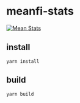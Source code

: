 # meanfi-stats

[![Mean Stats](https://github.com/mean-dao/meanfi-stats/actions/workflows/main.yml/badge.svg)](https://github.com/mean-dao/meanfi-stats/actions/workflows/main.yml)

## install
`yarn install`

## build
`yarn build`
